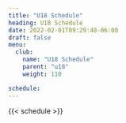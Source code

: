 ```yaml
---
title: "U18 Schedule"
heading: U18 Schedule
date: 2022-02-01T09:29:48-06:00
draft: false
menu:
  club:
    name: "U18 Schedule"
    parent: "u18"
    weight: 110

schedule:
---
```


{{< schedule >}}

<!-- {{< club/u18-schedule >}} -->

